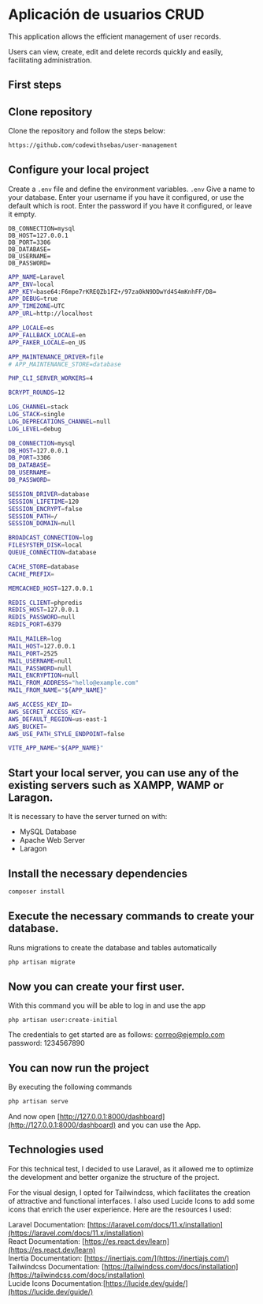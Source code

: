 # Aplicación de usuarios CRUD

This application allows the efficient management of user records. 

Users can view, create, edit and delete records quickly and easily, facilitating administration.

## First steps

## Clone repository

Clone the repository and follow the steps below:

```bash
https://github.com/codewithsebas/user-management
```

## Configure your local project

Create a `.env` file and define the environment variables.
`.env`
Give a name to your database.
Enter your username if you have it configured, or use the default which is root.
Enter the password if you have it configured, or leave it empty.

```
DB_CONNECTION=mysql
DB_HOST=127.0.0.1
DB_PORT=3306
DB_DATABASE=
DB_USERNAME=
DB_PASSWORD=
```

```bash
APP_NAME=Laravel
APP_ENV=local
APP_KEY=base64:F6mpe7rKREQZb1FZ+/97za0kN9DDwYd4S4mKnhFF/D8=
APP_DEBUG=true
APP_TIMEZONE=UTC
APP_URL=http://localhost

APP_LOCALE=es
APP_FALLBACK_LOCALE=en
APP_FAKER_LOCALE=en_US

APP_MAINTENANCE_DRIVER=file
# APP_MAINTENANCE_STORE=database

PHP_CLI_SERVER_WORKERS=4

BCRYPT_ROUNDS=12

LOG_CHANNEL=stack
LOG_STACK=single
LOG_DEPRECATIONS_CHANNEL=null
LOG_LEVEL=debug

DB_CONNECTION=mysql
DB_HOST=127.0.0.1
DB_PORT=3306
DB_DATABASE=
DB_USERNAME=
DB_PASSWORD=

SESSION_DRIVER=database
SESSION_LIFETIME=120
SESSION_ENCRYPT=false
SESSION_PATH=/
SESSION_DOMAIN=null

BROADCAST_CONNECTION=log
FILESYSTEM_DISK=local
QUEUE_CONNECTION=database

CACHE_STORE=database
CACHE_PREFIX=

MEMCACHED_HOST=127.0.0.1

REDIS_CLIENT=phpredis
REDIS_HOST=127.0.0.1
REDIS_PASSWORD=null
REDIS_PORT=6379

MAIL_MAILER=log
MAIL_HOST=127.0.0.1
MAIL_PORT=2525
MAIL_USERNAME=null
MAIL_PASSWORD=null
MAIL_ENCRYPTION=null
MAIL_FROM_ADDRESS="hello@example.com"
MAIL_FROM_NAME="${APP_NAME}"

AWS_ACCESS_KEY_ID=
AWS_SECRET_ACCESS_KEY=
AWS_DEFAULT_REGION=us-east-1
AWS_BUCKET=
AWS_USE_PATH_STYLE_ENDPOINT=false

VITE_APP_NAME="${APP_NAME}"
```

## Start your local server, you can use any of the existing servers such as XAMPP, WAMP or Laragon.
It is necessary to have the server turned on with:

- MySQL Database
- Apache Web Server
- Laragon

## Install the necessary dependencies

```bash
composer install
```

## Execute the necessary commands to create your database.

Runs migrations to create the database and tables automatically
```bash
php artisan migrate
```

## Now you can create your first user.

With this command you will be able to log in and use the app

```
php artisan user:create-initial
```

The credentials to get started are as follows:
correo@ejemplo.com
password: 1234567890

## You can now run the project

By executing the following commands

```bash
php artisan serve
```

And now open [http://127.0.0.1:8000/dashboard](http://127.0.0.1:8000/dashboard) and you can use the App.

## Technologies used

For this technical test, I decided to use Laravel, as it allowed me to optimize the development and better organize the structure of the project.

For the visual design, I opted for Tailwindcss, which facilitates the creation of attractive and functional interfaces. I also used Lucide Icons to add some icons that enrich the user experience. Here are the resources I used:

Laravel Documentation: [https://laravel.com/docs/11.x/installation](https://laravel.com/docs/11.x/installation) <br/>
React Documentation: [https://es.react.dev/learn](https://es.react.dev/learn) <br/>
Inertia Documentation: [https://inertiajs.com/](https://inertiajs.com/)  <br/>
Tailwindcss Documentation: [https://tailwindcss.com/docs/installation](https://tailwindcss.com/docs/installation) <br/>
Lucide Icons Documentation:[https://lucide.dev/guide/](https://lucide.dev/guide/)
